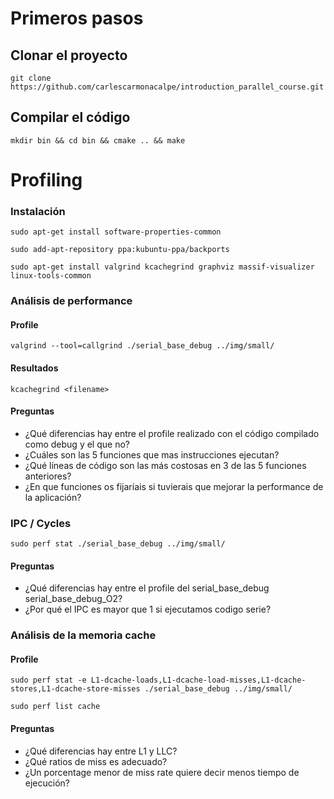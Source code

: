 # Primeros pasos

## Clonar el proyecto
```
git clone https://github.com/carlescarmonacalpe/introduction_parallel_course.git
```

## Compilar el código
```
mkdir bin && cd bin && cmake .. && make
```

# Profiling

### Instalación

```
sudo apt-get install software-properties-common

sudo add-apt-repository ppa:kubuntu-ppa/backports 

sudo apt-get install valgrind kcachegrind graphviz massif-visualizer linux-tools-common
```

### Análisis de performance

#### Profile
```
valgrind --tool=callgrind ./serial_base_debug ../img/small/
```

#### Resultados

```
kcachegrind <filename>
```

#### Preguntas

* ¿Qué diferencias hay entre el profile realizado con el código compilado como debug y el que no?
* ¿Cuáles son las 5 funciones que mas instrucciones ejecutan?
* ¿Qué líneas de código son las más costosas en 3 de las 5 funciones anteriores?
* ¿En que funciones os fijaríais si tuvierais que mejorar la performance de la aplicación?

### IPC / Cycles
```
sudo perf stat ./serial_base_debug ../img/small/
```

#### Preguntas

* ¿Qué diferencias hay entre el profile del serial_base_debug serial_base_debug_O2?
* ¿Por qué el IPC es mayor que 1 si ejecutamos codigo serie?

### Análisis de la memoria cache

#### Profile

```
sudo perf stat -e L1-dcache-loads,L1-dcache-load-misses,L1-dcache-stores,L1-dcache-store-misses ./serial_base_debug ../img/small/
```

```
sudo perf list cache
```

#### Preguntas

* ¿Qué diferencias hay entre L1 y LLC?
* ¿Qué ratios de miss es adecuado?
* ¿Un porcentage menor de miss rate quiere decir menos tiempo de ejecución?
